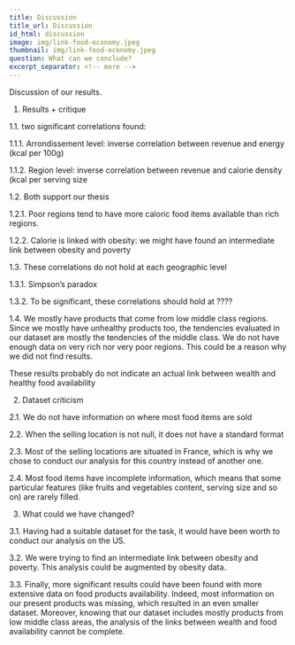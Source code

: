 ```yaml
---
title: Discussion
title_url: Discussion
id_html: discussion
image: img/link-food-economy.jpeg
thumbnail: img/link-food-economy.jpeg
question: What can we conclude?
excerpt_separator: <!-- more -->
---
```

Discussion of our results.
 
<!-- more -->

1. Results + critique

1.1. two significant correlations found: 

1.1.1. Arrondissement level: inverse correlation between revenue and energy (kcal per 100g)

1.1.2. Region level: inverse correlation between revenue and calorie density (kcal per serving size

1.2. Both support our thesis

1.2.1. Poor regions tend to have more caloric food items available than rich regions.

1.2.2. Calorie is linked with obesity: we might have found an intermediate link between obesity and poverty

1.3. These correlations do not hold at each geographic level

1.3.1. Simpson’s paradox

1.3.2. To be significant, these correlations should hold at ????

1.4. We mostly have products that come from low middle class regions. Since we mostly have unhealthy products too, the tendencies evaluated in our dataset are mostly the tendencies of the middle class. We do not have enough data on very rich nor very poor regions. This could be a reason why we did not find results. 

These results probably do not indicate an actual link between wealth and healthy food availability

2. Dataset criticism

2.1. We do not have information on where most food items are sold

2.2. When the selling location is not null, it does not have a standard format

2.3. Most of the selling locations are situated in France, which is why we chose to conduct our analysis for this country instead of another one.

2.4. Most food items have incomplete information, which means that some particular features (like fruits and vegetables content, serving size and so on) are rarely filled.

3. What could we have changed?

3.1. Having had a suitable dataset for the task, it would have been worth to conduct our analysis on the US.

3.2. We were trying to find an intermediate link between obesity and poverty. This analysis could be augmented by obesity data.

3.3. Finally, more significant results could have been found with more extensive data on food products availability. Indeed, most information on our present products was missing, which resulted in an even smaller dataset. Moreover, knowing that our dataset includes mostly products from low middle class areas, the analysis of the links between wealth and food availability cannot be complete. 